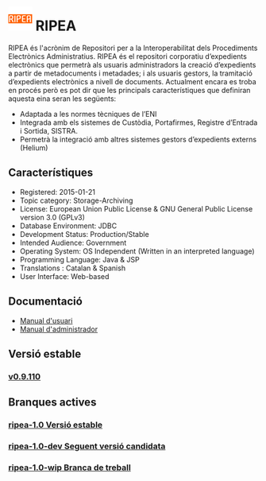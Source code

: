 # ![Logo](https://github.com/GovernIB/maven/raw/binaris/ripea/projectinfo_Attachments/icon.jpg) RIPEA
RIPEA és l'acrònim de Repositori per a la Interoperabilitat dels Procediments Electrònics Administratius.
RIPEA és el repositori corporatiu d’expedients electrònics que permetrà als usuaris administradors la creació d’expedients a partir de metadocuments i metadades; i als usuaris gestors, la tramitació d’expedients electrònics a nivell de documents.
Actualment encara es troba en procés però es pot dir que les principals característiques que definiran aquesta eina seran les següents:
* Adaptada a les normes tècniques de l’ENI
* Integrada amb els sistemes de Custòdia, Portafirmes, Registre d’Entrada i Sortida, SISTRA.
* Permetrà la integració amb altres sistemes gestors d’expedients externs (Helium)
## <a name="caracteristiques"></a> Característiques
* Registered: 2015-01-21
* Topic category: Storage-Archiving 
* License: European Union Public License  & GNU General Public License version 3.0 (GPLv3) 
* Database Environment: JDBC 
* Development Status: Production/Stable 
* Intended Audience: Government 
* Operating System: OS Independent (Written in an interpreted language) 
* Programming Language: Java & JSP 
* Translations : Catalan & Spanish 
* User Interface: Web-based
## <a name="docs"></a> Documentació
* [Manual d'usuari](https://github.com/GovernIB/ripea/raw/ripea-1.0/doc/pdf/01_ripea_manual_usuari.pdf)
* [Manual d'administrador](https://github.com/GovernIB/ripea/raw/ripea-1.0/doc/pdf/02_ripea_manual_administradors.pdf)
## <a name="v_estable"></a> Versió estable
### [v0.9.110](https://github.com/GovernIB/ripea/releases/tag/RIPEA_1.0.1_RC13_HOTFIX5)
## <a name="b_activa"></a> Branques actives
### [ripea-1.0 Versió estable]([https://github.com/GovernIB/ripea/tree/ripea-1.0](https://github.com/GovernIB/ripea/tree/ripea-1.0))
### [ripea-1.0-dev Seguent versió candidata]([https://github.com/GovernIB/ripea/tree/ripea-1.0-dev](https://github.com/GovernIB/ripea/tree/ripea-1.0-dev))
### [ripea-1.0-wip Branca de treball]([https://github.com/GovernIB/ripea/tree/ripea-1.0-wip](https://github.com/GovernIB/ripea/tree/ripea-1.0-wip))
